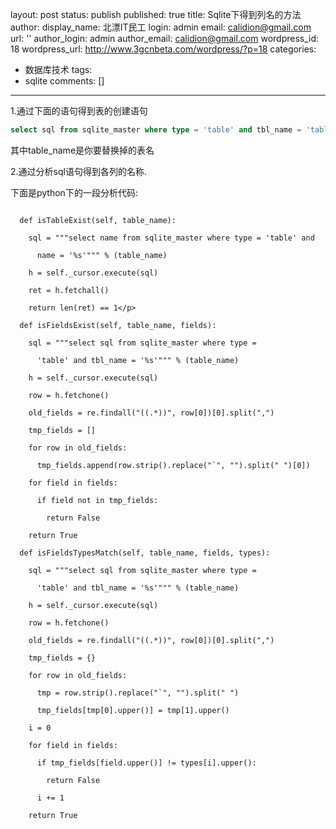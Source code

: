 layout: post
status: publish
published: true
title: Sqlite下得到列名的方法
author:
  display_name: 北漂IT民工
  login: admin
  email: calidion@gmail.com
  url: ''
author_login: admin
author_email: calidion@gmail.com
wordpress_id: 18
wordpress_url: http://www.3gcnbeta.com/wordpress/?p=18
categories:
- 数据库技术
tags:
- sqlite
comments: []
---
1.通过下面的语句得到表的创建语句

```sql
select sql from sqlite_master where type = 'table' and tbl_name = 'table_name';
```

其中table_name是你要替换掉的表名

2.通过分析sql语句得到各列的名称.

下面是python下的一段分析代码:</p>

```

  def isTableExist(self, table_name):

    sql = """select name from sqlite_master where type = 'table' and

      name = '%s'""" % (table_name)

    h = self._cursor.execute(sql)

    ret = h.fetchall()

    return len(ret) == 1</p>

  def isFieldsExist(self, table_name, fields):

    sql = """select sql from sqlite_master where type =

      'table' and tbl_name = '%s'""" % (table_name)

    h = self._cursor.execute(sql)

    row = h.fetchone()

    old_fields = re.findall("((.*))", row[0])[0].split(",")

    tmp_fields = []

    for row in old_fields:

      tmp_fields.append(row.strip().replace("`", "").split(" ")[0])

    for field in fields:

      if field not in tmp_fields:

        return False

    return True

  def isFieldsTypesMatch(self, table_name, fields, types):

    sql = """select sql from sqlite_master where type =

      'table' and tbl_name = '%s'""" % (table_name)

    h = self._cursor.execute(sql)

    row = h.fetchone()

    old_fields = re.findall("((.*))", row[0])[0].split(",")

    tmp_fields = {}

    for row in old_fields:

      tmp = row.strip().replace("`", "").split(" ")

      tmp_fields[tmp[0].upper()] = tmp[1].upper()

    i = 0

    for field in fields:

      if tmp_fields[field.upper()] != types[i].upper():

        return False

      i += 1

    return True
```
